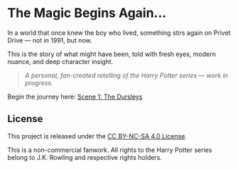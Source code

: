 # The Magic Begins Again...

In a world that once knew the boy who lived, something stirs again on Privet Drive — not in 1991, but now.

This is the story of what might have been, told with fresh eyes, modern nuance, and deep character insight.

> _A personal, fan-created retelling of the Harry Potter series — work in progress._

Begin the journey here: [Scene 1: The Dursleys](scenes/scene-1.md)

## License

This project is released under the [CC BY-NC-SA 4.0 License](https://creativecommons.org/licenses/by-nc-sa/4.0/).

This is a non-commercial fanwork. All rights to the Harry Potter series belong to J.K. Rowling and respective rights holders.
